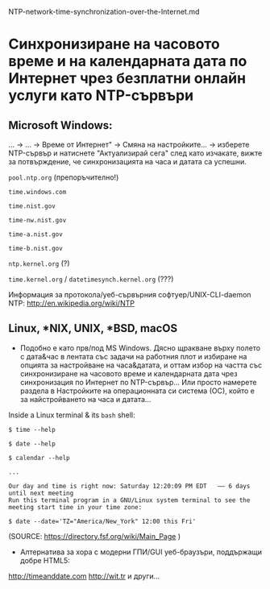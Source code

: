 NTP-network-time-synchronization-over-the-Internet.md

# Синхронизиране на часовото време и на календарната дата по Интернет чрез безплатни онлайн услуги като NTP-сървъри

## Microsoft Windows:

... -> ... -> Време от Интернет" -> Смяна на настройките... -> изберете NTP-сървър и натиснете "Актуализирай сега" след като изчакате, вижте за потвърждение, че синхронизацията на часа и датата са успешни.

`pool.ntp.org`
(препоръчително!)

`time.windows.com`

`time.nist.gov`

`time-nw.nist.gov`

`time-a.nist.gov`

`time-b.nist.gov`

`ntp.kernel.org` (?)

`time.kernel.org` / `datetimesynch.kernel.org`
(???)

Информация за протокола/уеб-сървърния софтуер/UNIX-CLI-daemon NTP:
http://en.wikipedia.org/wiki/NTP

## Linux, \*NIX, UNIX, \*BSD, macOS

* Подобно е като прв/под MS Windows. Дясно щракване върху полето с дата&час в лентата със задачи на работния плот и избиране на опцията за настройване на часа&датата, и оттам избор на частта със синхронизиране на часовото време и календарната дата чрез синхронизация по Интернет по NTP-сървър...
Или просто намерете раздела в Настройките на операционната си система (ОС), който е за найстройването на часа и датата...

Inside a Linux terminal & its `bash` shell:

`$ time --help`

`$ date --help`

`$ calendar --help`

` ... `

````
Our day and time is right now: Saturday 12:20:09 PM EDT   —— 6 days until next meeting
Run this terminal program in a GNU/Linux system terminal to see the meeting start time in your time zone:

$ date --date='TZ="America/New_York" 12:00 this Fri'
````
(SOURCE: https://directory.fsf.org/wiki/Main_Page )

* Алтернатива за хора с модерни ГПИ/GUI уеб-браузъри, поддържащи добре HTML5:

http://timeanddate.com
http://wit.tr
и други...
